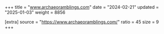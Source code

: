 +++
title = "www.archaeoramblings.com"
date = "2024-02-21"
updated = "2025-01-03"
weight = 8856

[extra]
source = "https://www.archaeoramblings.com/"
ratio = 45
size = 9
+++
